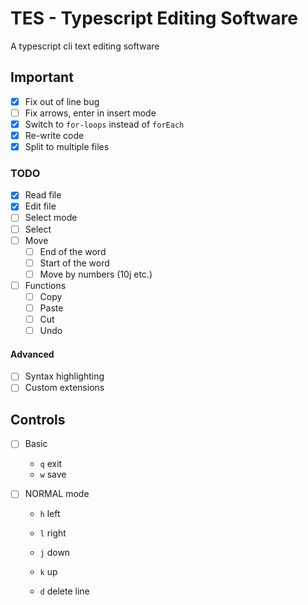 # TES - Typescript Editing Software
A typescript cli text editing software

## Important
 - [x] Fix out of line bug
 - [ ] Fix arrows, enter in insert mode
 - [x] Switch to `for-loops` instead of `forEach`
 - [x] Re-write code
 - [x] Split to multiple files

### TODO
 - [x] Read file
 - [x] Edit file
 - [ ] Select mode
 - [ ] Select
 - [ ] Move
    - [ ] End of the word
    - [ ] Start of the word
    - [ ] Move by numbers (10j etc.)
 - [ ] Functions
    - [ ] Copy
    - [ ] Paste
    - [ ] Cut
    - [ ] Undo 
 
 #### Advanced
 - [ ] Syntax highlighting
 - [ ] Custom extensions

## Controls
- [ ] Basic
  - `q` exit
  - `w` save

- [ ] NORMAL mode
  - `h` left
  - `l` right
  - `j` down
  - `k` up
  
  - `d` delete line
